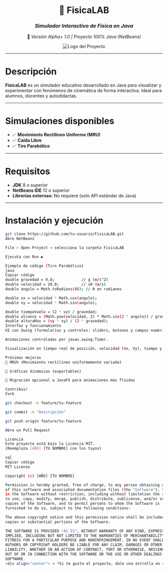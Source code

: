 <div align="center">

# 🧪 **FisicaLAB**
### *Simulador Interactivo de Física en Java*
  
📌 *Versión Alpha+ 1.0 | Proyecto 100% Java (NetBeans)*

<!-- Reemplaza la ruta con tu logo o imagen -->
![Logo del Proyecto](docs/logo.png)

</div>

---

# Descripción
**FisicaLAB** es un simulador educativo desarrollado en Java para visualizar y experimentar con fenómenos de cinemática de forma interactiva. Ideal para alumnos, docentes y autodidactas.

---

# Simulaciones disponibles
- ✅ **Movimiento Rectilíneo Uniforme (MRU)**  
- ✅ **Caída Libre**  
- ✅ **Tiro Parabólico**

---

# Requisitos
- **JDK** 8 o superior  
- **NetBeans IDE** 12 o superior  
- **Librerías externas:** No requiere (solo API estándar de Java)

---

# Instalación y ejecución
```bash
git clone https://github.com/tu-usuario/FisicaLAB.git
Abre NetBeans

File > Open Project → selecciona la carpeta FisicaLAB

Ejecuta con Run ▶

Ejemplo de código (Tiro Parabólico)
java
Copiar código
double gravedad = 9.8;            // g (m/s^2)
double velocidad = 20.0;          // v0 (m/s)
double angulo = Math.toRadians(45); // θ en radianes

double vx = velocidad * Math.cos(angulo);
double vy = velocidad * Math.sin(angulo);

double tiempoVuelo = (2 * vy) / gravedad;
double alcance = (Math.pow(velocidad, 2) * Math.sin(2 * angulo)) / gravedad;
double alturaMax = (vy * vy) / (2 * gravedad);
Interfaz y funcionamiento
UI con Swing (formularios y controles: sliders, botones y campos numéricos).

Animaciones controladas por javax.swing.Timer.

Visualización en tiempo real de posición, velocidad (Vx, Vy), tiempo y altura máxima.

Próximas mejoras
🔷 MRUV (Movimiento rectilíneo uniformemente variado)

🔷 Gráficas dinámicas (exportables)

🔷 Migración opcional a JavaFX para animaciones más fluidas

Contribuir
Fork

git checkout -b feature/tu-feature

git commit -m "Descripción"

git push origin feature/tu-feature

Abre un Pull Request

Licencia
Este proyecto está bajo la Licencia MIT.
(Reemplaza [AÑO] [TU NOMBRE] con los tuyos)

sql
Copiar código
MIT License

Copyright (c) [AÑO] [TU NOMBRE]

Permission is hereby granted, free of charge, to any person obtaining a copy
of this software and associated documentation files (the "Software"), to deal
in the Software without restriction, including without limitation the rights
to use, copy, modify, merge, publish, distribute, sublicense, and/or sell
copies of the Software, and to permit persons to whom the Software is
furnished to do so, subject to the following conditions:

The above copyright notice and this permission notice shall be included in all
copies or substantial portions of the Software.

THE SOFTWARE IS PROVIDED "AS IS", WITHOUT WARRANTY OF ANY KIND, EXPRESS OR
IMPLIED, INCLUDING BUT NOT LIMITED TO THE WARRANTIES OF MERCHANTABILITY,
FITNESS FOR A PARTICULAR PURPOSE AND NONINFRINGEMENT. IN NO EVENT SHALL THE
AUTHORS OR COPYRIGHT HOLDERS BE LIABLE FOR ANY CLAIM, DAMAGES OR OTHER
LIABILITY, WHETHER IN AN ACTION OF CONTRACT, TORT OR OTHERWISE, ARISING FROM,
OUT OF OR IN CONNECTION WITH THE SOFTWARE OR THE USE OR OTHER DEALINGS IN THE
SOFTWARE.
<div align="center"> ⭐ *Si te gusta el proyecto, dale una estrella en GitHub* **"La física se aprende experimentando."** </div> ```
